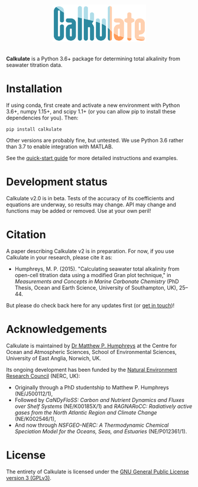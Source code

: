 <!--<script src='https://cdnjs.cloudflare.com/ajax/libs/mathjax/2.7.5/MathJax.js?config=TeX-MML-AM_CHTML' async></script>-->

<div style="text-align: center; padding-bottom: 4%">
<img src="img/logo_transparent.png" width="50%" />
</div>

**Calkulate** is a Python 3.6+ package for determining total alkalinity from seawater titration data.


# Installation

If using conda, first create and activate a new environment with Python 3.6+, numpy 1.15+, and scipy 1.1+ (or you can allow pip to install these dependencies for you). Then:

```shell
pip install calkulate
```

Other versions are probably fine, but untested. We use Python 3.6 rather than 3.7 to enable integration with MATLAB.

See the [quick-start guide](quick-start) for more detailed instructions and examples.


# Development status

Calkulate v2.0 is in beta. Tests of the accuracy of its coefficients and equations are underway, so results may change. API may change and functions may be added or removed. Use at your own peril!


# Citation

A paper describing Calkulate v2 is in preparation. For now, if you use Calkulate in your research, please cite it as:

  * Humphreys, M. P. (2015). "Calculating seawater total alkalinity from open-cell titration data using a modified Gran plot technique," in *Measurements and Concepts in Marine Carbonate Chemistry* (PhD Thesis, Ocean and Earth Science, University of Southampton, UK), 25–44.

But please do check back here for any updates first (or [get in touch](https://mvdh.xyz/contact/))!


# Acknowledgements

Calkulate is maintained by [Dr Matthew P. Humphreys](https://mvdh.xyz) at the Centre for Ocean and Atmospheric Sciences, School of Environmental Sciences, University of East Anglia, Norwich, UK.

Its ongoing development has been funded by the [Natural Environment Research Council](https://nerc.ukri.org/) (NERC, UK):

  * Originally through a PhD studentship to Matthew P. Humphreys (NE/J500112/1),
  * Followed by *CaNDyFloSS: Carbon and Nutrient Dynamics and Fluxes over Shelf Systems* (NE/K00185X/1) and *RAGNARoCC: Radiatively active gases from the North Atlantic Region and Climate Change* (NE/K002546/1),
  * And now through *NSFGEO-NERC: A Thermodynamic Chemical Speciation Model for the Oceans, Seas, and Estuaries* (NE/P012361/1).


# License

<!--<img src="img/1920px-GPLv3_Logo.svg.png" width="25%" />-->

The entirety of Calkulate is licensed under the [GNU General Public License version 3 (GPLv3)](https://www.gnu.org/licenses/gpl-3.0.en.html).
